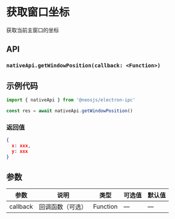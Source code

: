 # 获取窗口坐标 <BadgeTip text="异步" type="green"></BadgeTip>
获取当前主窗口的坐标

## API
### `nativeApi.getWindowPosition(callback: <Function>)`
### 

## 示例代码
```js
import { nativeApi } from '@neosjs/electron-ipc'

const res = await nativeApi.getWindowPosition()
```
### 返回值

```json
{
  x: xxx,
  y: xxx
}
```

## 参数

| 参数 | 说明    | 类型   | 可选值 | 默认值 |
| ---- | ------- | ------ | ------ | ------ |
| callback | 回调函数（可选） | Function | —      | —      |
